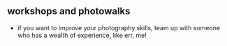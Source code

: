 ## workshops and photowalks

- if you want to improve your photography skills, team up with someone who has a wealth of experience, like err, me!